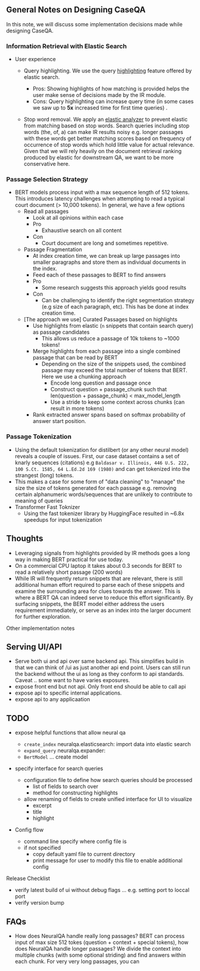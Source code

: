 ## General Notes on Designing CaseQA

In this note, we will discuss some implementation decisions made while designing CaseQA. 

### Information Retrieval with Elastic Search 
- User experience
    - Query highlighting.
    We use the query [highlighting](https://www.elastic.co/guide/en/elasticsearch/reference/6.8/search-request-highlighting.html) feature offered by elastic search. 
        - Pros: Showing highlights of how matching is provided helps the user make sense of decisions made by the IR module. 
        - Cons: Query highlighting can increase query time (in some cases we saw up to **5x** increased time for first time queries) .  

    - Stop word removal. 
    We apply an [elastic analyzer](https://www.elastic.co/guide/en/elasticsearch/reference/current/analysis-stop-analyzer.html) to prevent elastic from matching based on stop words.
    Search queries including stop words (the, of, a) can make IR results noisy e.g. longer passages with these words get better matching scores based on frequency of occurrence of stop words which hold little value for actual relevance. Given that we will rely heavily on the document retrieval ranking produced by elastic for downstream QA, we want to be more conservative here.



### Passage Selection Strategy

- BERT models process input with a max sequence length of 512 tokens. This introduces latency challenges when attempting to read a typical court document (> 10,000 tokens). In general, we have a few options
    - Read all passages
        - Look at all  opinions within each case
        - Pro 
            - Exhaustive search on all content 
        - Con 
            - Court document are long and sometimes repetitive.
    - Passage Fragmentation
        - At index creation time, we can break up large passages into smaller paragraphs and store them as individual documents in the index.
        - Feed each of these passages to BERT to find answers
        - Pro
            - Some research suggests this approach yields good results
        - Con
            - Can be challenging to identify the right segmentation strategy (e.g size of each paragraph, etc). This has be done at index creation time.
    - [The approach we use] Curated Passages based on highlights
        - Use highlights from elastic (`n` snippets that contain search query) as passage candidates
            - This allows us reduce a passage of 10k tokens to ~1000 tokens!
        - Merge highlights from each passage into a single combined passage that can be read by BERT
            - Depending on the size of the snippets used, the combined passage may exceed the total number of tokens that BERT. Here we use a chunking approach
                - Encode long question and passage once
                - Construct question + passage_chunk such that len(question + passage_chunk) < max_model_length
                - Use a stride to keep some context across chunks (can result in more tokens)
        - Rank extracted answer spans based on softmax probability of answer start position. 


### Passage Tokenization

- Using the default tokenization for distilbert (or any other neural model) reveals a couple of issues. First, our case dataset contains a set of knarly sequences (citations) e.g `Baldasar v. Illinois, 446 U.S. 222, 100 S.Ct. 1585, 64 L.Ed.2d 169 (1980)` and can get tokenized into the strangest (long) tokens. 
- This makes a case for some form of "data cleaning" to "manage" the size the size of tokens generated for each passage e.g. removing certain alphanumeric words/sequences that are unlikely to contribute to meaning of queries
- Transformer Fast Toknizer
    - Using the fast tokenizer library by HuggingFace resulted in ~6.8x speedups for input tokenization


## Thoughts
- Leveraging signals from highlights provided by IR methods goes a long way in making BERT practical for use today.
- On a commercial CPU laptop it takes about 0.3 seconds for BERT to read a relatively short passage (200 words)
- While IR will frequently return snippets that are relevant, there is still additional human effort required to parse each of these snippets and examine the surrounding area for clues towards the answer. This is where a BERT QA  can indeed serve to reduce this effort significantly. By surfacing snippets, the BERT model either address the users requirement immediately, or serve as an index into the larger document for further exploration.


Other implementation notes

## Serving UI/API
- Serve both ui and api over same backend api. This simplifies build in that we can think of /ui as just another api end point. Users can still run the backend without the ui as long as they conform to api standards.  
Caveat .. some want to have varies exposures.
- expose front end but not api. Only front end should be able to call api
- expose api to specific internal applications.
- expose api to any applicaation


## TODO
- expose helpful functions that allow neural qa 
    - `create_index` neuralqa.elasticsearch: import data into elastic search
    - `expand_query` neuralqa.expander: 
    - `BertModel` ... create model


- specify interface for search queries
    - configuration file to define how search queries should be processed
        - list of fields to search over
        - method for constructing highlights
    - allow renaming of fields to create unified interface for UI to visualize
        - excerpt
        - title
        - highlight

- Config flow
    - command line specify where config file is
    - if not specified
        - copy default yaml file to current directory
        - print message for user to modify this file to enable additional config   


Release Checklist
- verify latest build of ui without debug flags ... e.g. setting port to loccal port
- verify version bump
 

## FAQs
- How does NeuralQA handle really long passages? BERT can process input of max size 512 tokes (question + context + special tokens), how does NeuralQA handle longer passages? 
We divide the context into multiple chunks (with some optional striding) and find answers within each chunk. For very very long passages, you can 